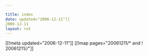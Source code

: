 ```yaml
---

title: index
date: updated="2006-12-11"]]
2006-12-11
layout: rut
---
```


[[!meta updated="2006-12-11"]]
[[!map pages="20061211/* and ! 20061211/*/*"]]

